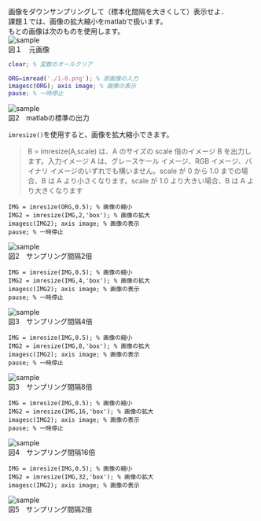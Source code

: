 画像をダウンサンプリングして（標本化間隔を大きくして）表示せよ．  
課題１では、画像の拡大縮小をmatlabで扱います。  
もとの画像は次のものを使用します。  
![sample](../image/yuyuko.png)  
図１　元画像

```Matlab
clear; % 変数のオールクリア

ORG=imread('./1-0.png'); % 原画像の入力
imagesc(ORG); axis image; % 画像の表示
pause; % 一時停止
```
![sample](./1-0.png)  
図2　matlabの標準の出力

`imresize()`を使用すると、画像を拡大縮小できます。
>B = imresize(A,scale) は、A のサイズの scale 倍のイメージ B を出力します。入力イメージ A は、グレースケール イメージ、RGB イメージ、バイナリ イメージのいずれでも構いません。scale が 0 から 1.0 までの場合、B は A より小さくなります。scale が 1.0 より大きい場合、B は A より大きくなります

```
IMG = imresize(ORG,0.5); % 画像の縮小
IMG2 = imresize(IMG,2,'box'); % 画像の拡大
imagesc(IMG2); axis image; % 画像の表示
pause; % 一時停止
```

![sample](./1-1.png)  
図2　サンプリング間隔2倍

```
IMG = imresize(IMG,0.5); % 画像の縮小
IMG2 = imresize(IMG,4,'box'); % 画像の拡大
imagesc(IMG2); axis image; % 画像の表示
pause; % 一時停止
```
![sample](./1-2.png)  
図3　サンプリング間隔4倍

```
IMG = imresize(IMG,0.5); % 画像の縮小
IMG2 = imresize(IMG,8,'box'); % 画像の拡大
imagesc(IMG2); axis image; % 画像の表示
pause; % 一時停止
```
![sample](./1-3.png)  
図3　サンプリング間隔8倍

```
IMG = imresize(IMG,0.5); % 画像の縮小
IMG2 = imresize(IMG,16,'box'); % 画像の拡大
imagesc(IMG2); axis image; % 画像の表示
pause; % 一時停止
```
![sample](./1-4.png)  
図4　サンプリング間隔16倍
```
IMG = imresize(IMG,0.5); % 画像の縮小
IMG2 = imresize(IMG,32,'box'); % 画像の拡大
imagesc(IMG2); axis image; % 画像の表示

```
![sample](./1-5.png)  
図5　サンプリング間隔2倍
